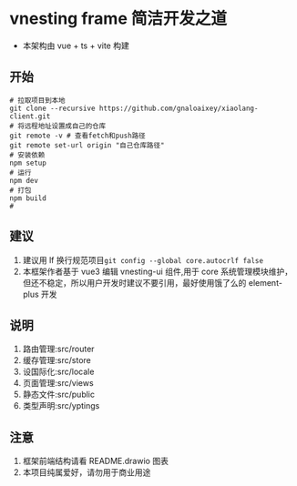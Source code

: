# vnesting frame 简洁开发之道

-   本架构由 vue + ts + vite 构建

## 开始

```shell
# 拉取项目到本地
git clone --recursive https://github.com/gnaloaixey/xiaolang-client.git
# 将远程地址设置成自己的仓库
git remote -v # 查看fetch和push路径
git remote set-url origin "自己仓库路径"
# 安装依赖
npm setup
# 运行
npm dev
# 打包
npm build
#
```

## 建议

1. 建议用 lf 换行规范项目`git config --global core.autocrlf false`
2. 本框架作者基于 vue3 编辑 vnesting-ui 组件,用于 core 系统管理模块维护，但还不稳定，所以用户开发时建议不要引用，最好使用饿了么的 element-plus 开发

## 说明

1. 路由管理:src/router
2. 缓存管理:src/store
3. 设国际化:src/locale
4. 页面管理:src/views
5. 静态文件:src/public
6. 类型声明:src/yptings

## 注意

1. 框架前端结构请看 README.drawio 图表
2. 本项目纯属爱好，请勿用于商业用途
